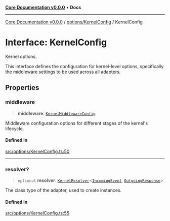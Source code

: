 [**Core Documentation v0.0.0**](../../../README.md) • **Docs**

***

[Core Documentation v0.0.0](../../../modules.md) / [options/KernelConfig](../README.md) / KernelConfig

# Interface: KernelConfig

Kernel options.

This interface defines the configuration for kernel-level options, specifically the middleware settings
to be used across all adapters.

## Properties

### middleware

> **middleware**: [`KernelMiddlewareConfig`](KernelMiddlewareConfig.md)

Middleware configuration options for different stages of the kernel's lifecycle.

#### Defined in

[src/options/KernelConfig.ts:50](https://github.com/stonemjs/core/blob/be89f756f02a94c320588453a86b3e95bc4e060f/src/options/KernelConfig.ts#L50)

***

### resolver?

> `optional` **resolver**: [`KernelResolver`](../../../definitions/type-aliases/KernelResolver.md)\<[`IncomingEvent`](../../../events/IncomingEvent/classes/IncomingEvent.md), [`OutgoingResponse`](../../../events/OutgoingResponse/classes/OutgoingResponse.md)\>

The class type of the adapter, used to create instances.

#### Defined in

[src/options/KernelConfig.ts:55](https://github.com/stonemjs/core/blob/be89f756f02a94c320588453a86b3e95bc4e060f/src/options/KernelConfig.ts#L55)

